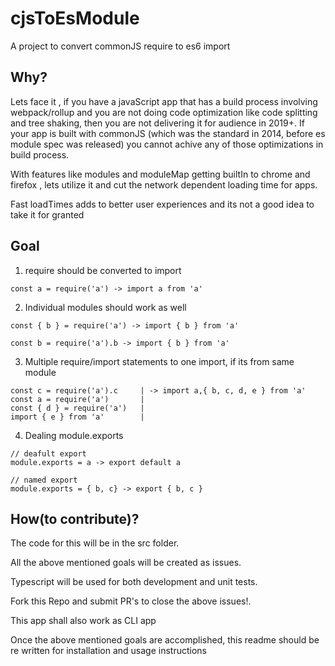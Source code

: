 # cjsToEsModule
A project to convert commonJS require to es6 import

## Why?

Lets face it , if you have a javaScript app that has a build process involving webpack/rollup and you are not doing code optimization like code splitting and tree shaking, then you are not delivering it for audience in 2019+. If your app is built with commonJS (which was the standard in 2014, before es module spec was released) you cannot achive any of those optimizations in build process.

With features like modules and moduleMap getting builtIn to chrome and firefox , lets utilize it and cut the network dependent loading time for apps.

Fast loadTimes adds to better user experiences and its not a good idea to take it for granted

## Goal

1. require should be converted to import 

```
const a = require('a') -> import a from 'a'
```

2. Individual modules should work as well

```
const { b } = require('a') -> import { b } from 'a'
```

```
const b = require('a').b -> import { b } from 'a'
```

3. Multiple require/import statements to one import, if its from same module

```
const c = require('a').c     | -> import a,{ b, c, d, e } from 'a'
const a = require('a')       |
const { d } = require('a')   |
import { e } from 'a'        |
```

4. Dealing module.exports

```
// deafult export
module.exports = a -> export default a
```

```
// named export
module.exports = { b, c} -> export { b, c }
```

## How(to contribute)?

The code for this will be in the src folder.

All the above mentioned goals will be created as issues.

Typescript will be used for both development and unit tests.

Fork this Repo and submit PR's to close the above issues!.

This app shall also work as CLI app

Once the above mentioned goals are accomplished, this readme should be re written for installation and usage instructions

